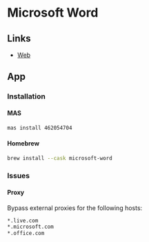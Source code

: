 # Microsoft Word

## Links

- [Web](https://office.com/launch/word)

## App

### Installation

#### MAS

```sh
mas install 462054704
```

#### Homebrew

```sh
brew install --cask microsoft-word
```

### Issues

#### Proxy

Bypass external proxies for the following hosts:

```txt
*.live.com
*.microsoft.com
*.office.com
```
